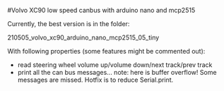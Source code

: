 #Volvo XC90 low speed canbus with arduino nano and mcp2515

Currently, the best version is in the folder:

210505_volvo_xc90_arduino_nano_mcp2515_05_tiny

With following properties (some features might be commented out):
- read steering wheel volume up/volume down/next track/prev track
- print all the can bus messages... note: here is buffer overflow! Some messages are missed. Hotfix is to reduce Serial.print.




